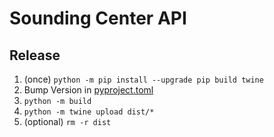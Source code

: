 # Sounding Center API

## Release

1. (once) `python -m pip install --upgrade pip build twine`
2. Bump Version in [pyproject.toml](pyproject.toml)
3. `python -m build`
4. `python -m twine upload dist/*`
5. (optional) `rm -r dist`
